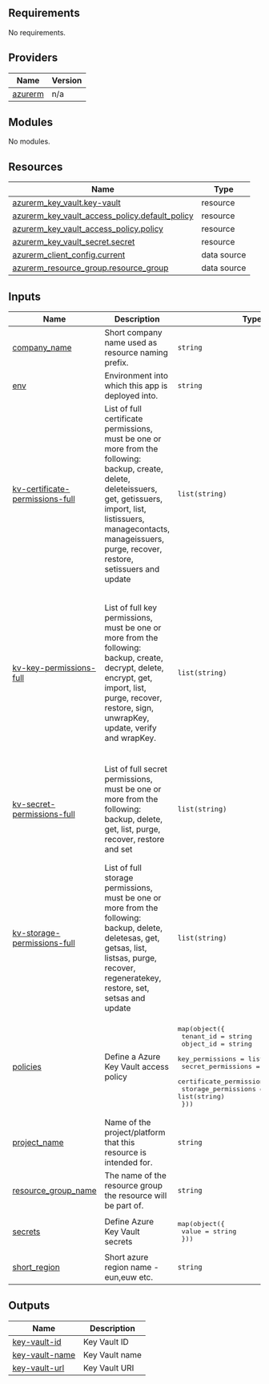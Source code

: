 <!-- BEGIN_TF_DOCS -->
## Requirements

No requirements.

## Providers

| Name | Version |
|------|---------|
| <a name="provider_azurerm"></a> [azurerm](#provider\_azurerm) | n/a |

## Modules

No modules.

## Resources

| Name | Type |
|------|------|
| [azurerm_key_vault.key-vault](https://registry.terraform.io/providers/hashicorp/azurerm/latest/docs/resources/key_vault) | resource |
| [azurerm_key_vault_access_policy.default_policy](https://registry.terraform.io/providers/hashicorp/azurerm/latest/docs/resources/key_vault_access_policy) | resource |
| [azurerm_key_vault_access_policy.policy](https://registry.terraform.io/providers/hashicorp/azurerm/latest/docs/resources/key_vault_access_policy) | resource |
| [azurerm_key_vault_secret.secret](https://registry.terraform.io/providers/hashicorp/azurerm/latest/docs/resources/key_vault_secret) | resource |
| [azurerm_client_config.current](https://registry.terraform.io/providers/hashicorp/azurerm/latest/docs/data-sources/client_config) | data source |
| [azurerm_resource_group.resource_group](https://registry.terraform.io/providers/hashicorp/azurerm/latest/docs/data-sources/resource_group) | data source |

## Inputs

| Name | Description | Type | Default | Required |
|------|-------------|------|---------|:--------:|
| <a name="input_company_name"></a> [company\_name](#input\_company\_name) | Short company name used as resource naming prefix. | `string` | `"AA"` | no |
| <a name="input_env"></a> [env](#input\_env) | Environment into which this app is deployed into. | `string` | n/a | yes |
| <a name="input_kv-certificate-permissions-full"></a> [kv-certificate-permissions-full](#input\_kv-certificate-permissions-full) | List of full certificate permissions, must be one or more from the following: backup, create, delete, deleteissuers, get, getissuers, import, list, listissuers, managecontacts, manageissuers, purge, recover, restore, setissuers and update | `list(string)` | <pre>[<br>  "create",<br>  "delete",<br>  "deleteissuers",<br>  "get",<br>  "getissuers",<br>  "import",<br>  "list",<br>  "listissuers",<br>  "managecontacts",<br>  "manageissuers",<br>  "purge",<br>  "recover",<br>  "setissuers",<br>  "update",<br>  "backup",<br>  "restore"<br>]</pre> | no |
| <a name="input_kv-key-permissions-full"></a> [kv-key-permissions-full](#input\_kv-key-permissions-full) | List of full key permissions, must be one or more from the following: backup, create, decrypt, delete, encrypt, get, import, list, purge, recover, restore, sign, unwrapKey, update, verify and wrapKey. | `list(string)` | <pre>[<br>  "backup",<br>  "create",<br>  "decrypt",<br>  "delete",<br>  "encrypt",<br>  "get",<br>  "import",<br>  "list",<br>  "purge",<br>  "recover",<br>  "restore",<br>  "sign",<br>  "unwrapKey",<br>  "update",<br>  "verify",<br>  "wrapKey"<br>]</pre> | no |
| <a name="input_kv-secret-permissions-full"></a> [kv-secret-permissions-full](#input\_kv-secret-permissions-full) | List of full secret permissions, must be one or more from the following: backup, delete, get, list, purge, recover, restore and set | `list(string)` | <pre>[<br>  "backup",<br>  "delete",<br>  "get",<br>  "list",<br>  "purge",<br>  "recover",<br>  "restore",<br>  "set"<br>]</pre> | no |
| <a name="input_kv-storage-permissions-full"></a> [kv-storage-permissions-full](#input\_kv-storage-permissions-full) | List of full storage permissions, must be one or more from the following: backup, delete, deletesas, get, getsas, list, listsas, purge, recover, regeneratekey, restore, set, setsas and update | `list(string)` | <pre>[<br>  "backup",<br>  "delete",<br>  "deletesas",<br>  "get",<br>  "getsas",<br>  "list",<br>  "listsas",<br>  "purge",<br>  "recover",<br>  "regeneratekey",<br>  "restore",<br>  "set",<br>  "setsas",<br>  "update"<br>]</pre> | no |
| <a name="input_policies"></a> [policies](#input\_policies) | Define a Azure Key Vault access policy | <pre>map(object({<br>    tenant_id               = string<br>    object_id               = string<br>    key_permissions         = list(string)<br>    secret_permissions      = list(string)<br>    certificate_permissions = list(string)<br>    storage_permissions     = list(string)<br>  }))</pre> | `{}` | no |
| <a name="input_project_name"></a> [project\_name](#input\_project\_name) | Name of the project/platform that this resource is intended for. | `string` | `"availableapi"` | no |
| <a name="input_resource_group_name"></a> [resource\_group\_name](#input\_resource\_group\_name) | The name of the resource group the resource will be part of. | `string` | n/a | yes |
| <a name="input_secrets"></a> [secrets](#input\_secrets) | Define Azure Key Vault secrets | <pre>map(object({<br>    value = string<br>  }))</pre> | `{}` | no |
| <a name="input_short_region"></a> [short\_region](#input\_short\_region) | Short azure region name - eun,euw etc. | `string` | n/a | yes |

## Outputs

| Name | Description |
|------|-------------|
| <a name="output_key-vault-id"></a> [key-vault-id](#output\_key-vault-id) | Key Vault ID |
| <a name="output_key-vault-name"></a> [key-vault-name](#output\_key-vault-name) | Key Vault name |
| <a name="output_key-vault-url"></a> [key-vault-url](#output\_key-vault-url) | Key Vault URI |
<!-- END_TF_DOCS -->